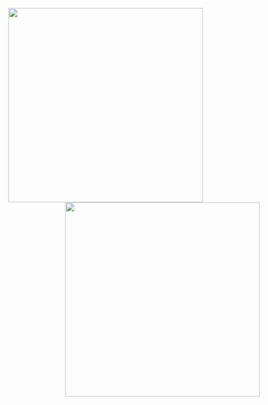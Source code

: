 [<img align="left" width="390" src="https://github.com/cnbhop/cnbhop/blob/main/metrics-left.svg">](https://l7y.ca)
[<img align="right" width="390" src="https://github.com/cnbhop/cnbhop/blob/main/metrics-right.svg">](https://l7y.ca)
